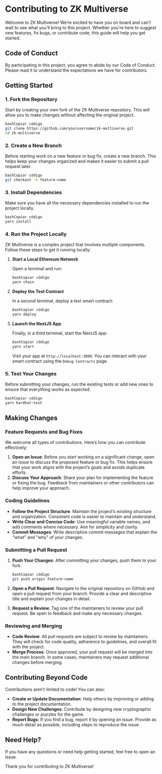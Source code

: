 # Contributing to ZK Multiverse

Welcome to ZK Multiverse! We’re excited to have you on board and can’t wait to see what you’ll bring to this project. Whether you're here to suggest new features, fix bugs, or contribute code, this guide will help you get started.

## Code of Conduct

By participating in this project, you agree to abide by our Code of Conduct. Please read it to understand the expectations we have for contributors.

## Getting Started

### 1. Fork the Repository

Start by creating your own fork of the ZK Multiverse repository. This will allow you to make changes without affecting the original project.

```bash
bashCopiar código
git clone https://github.com/yourusername/zk-multiverse.git
cd zk-multiverse

```

### 2. Create a New Branch

Before starting work on a new feature or bug fix, create a new branch. This helps keep your changes organized and makes it easier to submit a pull request later.

```bash
bashCopiar código
git checkout -b feature-name

```

### 3. Install Dependencies

Make sure you have all the necessary dependencies installed to run the project locally.

```bash
bashCopiar código
yarn install

```

### 4. Run the Project Locally

ZK Multiverse is a complex project that involves multiple components. Follow these steps to get it running locally:

1. **Start a Local Ethereum Network**
    
    Open a terminal and run:
    
    ```bash
    bashCopiar código
    yarn chain
    
    ```
    
2. **Deploy the Test Contract**
    
    In a second terminal, deploy a test smart contract:
    
    ```bash
    bashCopiar código
    yarn deploy
    
    ```
    
3. **Launch the NextJS App**
    
    Finally, in a third terminal, start the NextJS app:
    
    ```bash
    bashCopiar código
    yarn start
    
    ```
    
    Visit your app at `http://localhost:3000`. You can interact with your smart contract using the `Debug Contracts` page.
    

### 5. Test Your Changes

Before submitting your changes, run the existing tests or add new ones to ensure that everything works as expected.

```bash
bashCopiar código
yarn hardhat:test

```

## Making Changes

### Feature Requests and Bug Fixes

We welcome all types of contributions. Here’s how you can contribute effectively:

1. **Open an Issue**: Before you start working on a significant change, open an issue to discuss the proposed feature or bug fix. This helps ensure that your work aligns with the project’s goals and avoids duplicate efforts.
2. **Discuss Your Approach**: Share your plan for implementing the feature or fixing the bug. Feedback from maintainers or other contributors can help improve your approach.

### Coding Guidelines

- **Follow the Project Structure**: Maintain the project’s existing structure and organization. Consistent code is easier to maintain and understand.
- **Write Clear and Concise Code**: Use meaningful variable names, and add comments where necessary. Aim for simplicity and clarity.
- **Commit Messages**: Write descriptive commit messages that explain the "what" and "why" of your changes.

### Submitting a Pull Request

1. **Push Your Changes**: After committing your changes, push them to your fork.
    
    ```bash
    bashCopiar código
    git push origin feature-name
    
    ```
    
2. **Open a Pull Request**: Navigate to the original repository on GitHub and open a pull request from your branch. Provide a clear and descriptive title and explain your changes in detail.
3. **Request a Review**: Tag one of the maintainers to review your pull request. Be open to feedback and make any necessary changes.

### Reviewing and Merging

- **Code Review**: All pull requests are subject to review by maintainers. They will check for code quality, adherence to guidelines, and overall fit with the project.
- **Merge Process**: Once approved, your pull request will be merged into the main branch. In some cases, maintainers may request additional changes before merging.

## Contributing Beyond Code

Contributions aren’t limited to code! You can also:

- **Create or Update Documentation**: Help others by improving or adding to the project documentation.
- **Design New Challenges**: Contribute by designing new cryptographic challenges or puzzles for the game.
- **Report Bugs**: If you find a bug, report it by opening an issue. Provide as much detail as possible, including steps to reproduce the issue.

## Need Help?

If you have any questions or need help getting started, feel free to open an issue.

Thank you for contributing to ZK Multiverse!